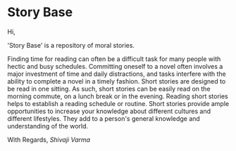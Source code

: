 Story Base
==========
Hi,

'Story Base' is a repository of moral stories.

Finding time for reading can often be a difficult task for many people with hectic and busy schedules. Committing oneself to a novel often involves a major investment of time and daily distractions, and tasks interfere with the ability to complete a novel in a timely fashion. Short stories are designed to be read in one sitting. As such, short stories can be easily read on the morning commute, on a lunch break or in the evening. Reading short stories helps to establish a reading schedule or routine. Short stories provide ample opportunities to increase your knowledge about different cultures and different lifestyles. They add to a person's general knowledge and understanding of the world.

With Regards,
_Shivaji Varma_
